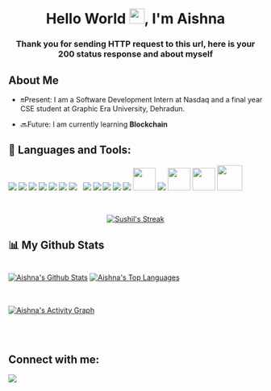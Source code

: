 
<h1 align="center">Hello World <img src="https://raw.githubusercontent.com/MartinHeinz/MartinHeinz/master/wave.gif" width="30px">, I'm Aishna</h1>
<h3 align="center">Thank you for sending HTTP request to this url, here is your 200 status response and about myself</h3>

## About Me

- 🔛Present: I am a Software Development Intern at Nasdaq and a final year CSE student at Graphic Era University, Dehradun.

- 🔜Future: I am currently learning **Blockchain**

## 🚀 Languages and Tools:

<p align="left"> 
<a href="https://www.java.com/" target="_blank"> <img src="https://img.icons8.com/color/48/000000/java-coffee-cup-logo.png"/></a>
<a href="https://spring.io/projects/spring-boot/" target="_blank"> <img src="https://img.icons8.com/color/48/000000/spring-logo.png"/></a>
<a href="https://reactjs.org/" target="_blank"> <img src="https://img.icons8.com/color/48/000000/react-native.png"/></a>
<a href="https://www.npmjs.com/" target="_blank"> <img src="https://img.icons8.com/color/48/000000/npm.png"/></a>
<a href="https://developer.mozilla.org/en-US/docs/Web/JavaScript/" target="_blank"> <img src="https://img.icons8.com/color/48/000000/javascript.png"/></a>
<a href="https://www.typescriptlang.org/" target="_blank"> <img src="https://img.icons8.com/color/48/000000/typescript.png"/></a>
<a style="padding-right:8px;" href="https://www.mysql.com/" target="_blank"> <img src="https://img.icons8.com/fluent/50/000000/mysql-logo.png"/></a>
<a href="https://www.postgresql.org/" target="_blank"> <img src="https://img.icons8.com/color/48/000000/postgreesql.png"/></a>
<a href="https://www.w3.org/html/" target="_blank"> <img src="https://img.icons8.com/color/48/000000/html-5.png"/></a>
<a href="https://www.w3schools.com/css/" target="_blank"> <img src="https://img.icons8.com/color/48/000000/css3.png"/></a>
<a href="https://getbootstrap.com/" target="_blank"> <img src="https://img.icons8.com/color/48/000000/bootstrap.png"/></a>
<a href="https://firebase.google.com/" target="_blank"> <img src="https://img.icons8.com/color/48/000000/firebase.png"/></a>
<a href="https://postman.com/" target="_blank"> <img src="https://www.vectorlogo.zone/logos/getpostman/getpostman-icon.svg" width="45" height="45"/></a>  
<a href="https://git-scm.com/" target="_blank"> <img src="https://img.icons8.com/color/48/000000/git.png"/></a>
<a href="https://metamask.io/" target="_blank"> <img src="https://cdn.worldvectorlogo.com/logos/metamask.svg" height="45" width="45"/></a>
<a href="https://soliditylang.org/" target="_blank"> <img src="https://cdn.worldvectorlogo.com/logos/solidity.svg" height="45" width="45"/></a>
<a href="https://ethereum.org/en/" target="_blank"> <img src="https://cdn.worldvectorlogo.com/logos/ethereum-1.svg" height="50"/></a>
</p>

<!-- [![React Badge](https://img.shields.io/badge/-React-61DBFB?style=for-the-badge&labelColor=black&logo=react&logoColor=61DBFB)](#)  [![Javascript Badge](https://img.shields.io/badge/-Javascript-F0DB4F?style=for-the-badge&labelColor=black&logo=javascript&logoColor=F0DB4F)](#) [![Typescript Badge](https://img.shields.io/badge/-Typescript-007acc?style=for-the-badge&labelColor=black&logo=typescript&logoColor=007acc)](#) [![Nodejs Badge](https://img.shields.io/badge/-Nodejs-3C873A?style=for-the-badge&labelColor=black&logo=node.js&logoColor=3C873A)](#) [![GraphQL Badge](https://img.shields.io/badge/-GraphQl-e535ab?style=for-the-badge&labelColor=black&logo=node.js&logoColor=e535ab)](#) -->
<br/>

<p align="center">
    <a href="https://github.com/SubhamRaoniar28/github-readme-streak-stats">
        <img title="🔥 Get streak stats for your profile at git.io/streak-stats" alt="Sushil's Streak" src="https://github-readme-streak-stats.herokuapp.com/?user=aishnapathak&theme=blueberry&hide_border=true&stroke=0000&background=060A0CD0"/>
    </a>
</p>

## 📊 My Github Stats

  <br/>
    <a href="https://github.com/SubhamRaoniar28/github-readme-stats"><img alt="Aishna's Github Stats" src="https://github-readme-stats.vercel.app/api?username==aishnapathak&show_icons=true&count_private=true&theme=blueberry&hide_border=true&bg_color=0D1117" /></a>
  <a href="https://github.com/SubhamRaoniar28/github-readme-stats"><img alt="Aishna's Top Languages" src="https://github-readme-stats.vercel.app/api/top-langs/?username=aishnapathak&langs_count=8&count_private=true&layout=compact&theme=blueberry&hide_border=true&bg_color=0D1117" /></a>
  <br/>

<br/>
<br/>

<a href="https://github.com/SubhamRaoniar28/github-readme-activity-graph"><img alt="Aishna's Activity Graph" src="https://activity-graph.herokuapp.com/graph?username=aishnapathak&bg_color=0D1117&color=5BCDEC&line=5BCDEC&point=FFFFFF&hide_border=true" /></a>

<br/>
<br/>

## Connect with me:
<p align="left">

<a href = "https://www.linkedin.com/in/aishna-pathak-5b1079226/"><img src="https://img.icons8.com/fluent/48/000000/linkedin.png"/></a>

</p>

